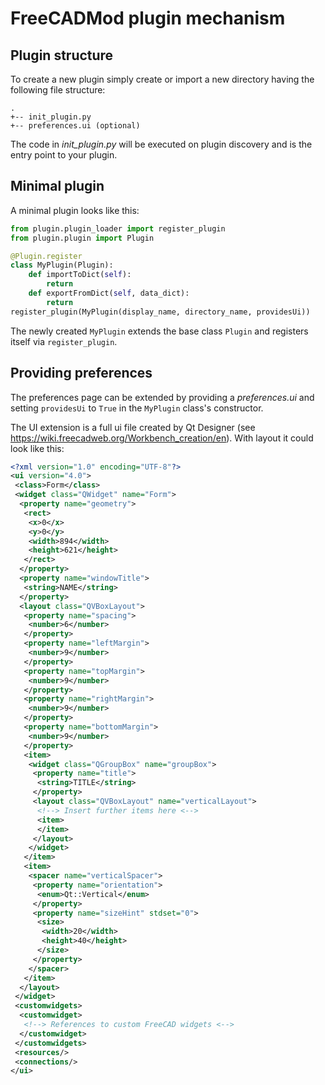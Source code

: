 # FreeCADMod plugin mechanism

## Plugin structure
To create a new plugin simply create or import a new directory having the following file structure:

```
.
+-- init_plugin.py
+-- preferences.ui (optional)
```

The code in *init_plugin.py* will be executed on plugin discovery and is the entry point to your plugin. 

## Minimal plugin
A minimal plugin looks like this:
```python
from plugin.plugin_loader import register_plugin
from plugin.plugin import Plugin

@Plugin.register
class MyPlugin(Plugin):
    def importToDict(self):
        return
    def exportFromDict(self, data_dict):
        return
register_plugin(MyPlugin(display_name, directory_name, providesUi))
```
The newly created ```MyPlugin``` extends the base class ```Plugin``` and registers itself via ```register_plugin```.

## Providing preferences
The preferences page can be extended by providing a *preferences.ui* and setting ```providesUi``` to ```True``` in the ```MyPlugin``` class's constructor.

The UI extension is a full ui file created by Qt Designer (see https://wiki.freecadweb.org/Workbench_creation/en).
With layout it could look like this:

```XML
<?xml version="1.0" encoding="UTF-8"?>
<ui version="4.0">
 <class>Form</class>
 <widget class="QWidget" name="Form">
  <property name="geometry">
   <rect>
    <x>0</x>
    <y>0</y>
    <width>894</width>
    <height>621</height>
   </rect>
  </property>
  <property name="windowTitle">
   <string>NAME</string>
  </property>
  <layout class="QVBoxLayout">
   <property name="spacing">
    <number>6</number>
   </property>
   <property name="leftMargin">
    <number>9</number>
   </property>
   <property name="topMargin">
    <number>9</number>
   </property>
   <property name="rightMargin">
    <number>9</number>
   </property>
   <property name="bottomMargin">
    <number>9</number>
   </property>
   <item>
    <widget class="QGroupBox" name="groupBox">
     <property name="title">
      <string>TITLE</string>
     </property>
     <layout class="QVBoxLayout" name="verticalLayout">
      <!--> Insert further items here <-->
      <item>
      </item>
     </layout>
    </widget>
   </item>
   <item>
    <spacer name="verticalSpacer">
     <property name="orientation">
      <enum>Qt::Vertical</enum>
     </property>
     <property name="sizeHint" stdset="0">
      <size>
       <width>20</width>
       <height>40</height>
      </size>
     </property>
    </spacer>
   </item>
  </layout>
 </widget>
 <customwidgets>
  <customwidget>
   <!--> References to custom FreeCAD widgets <-->
  </customwidget>
 </customwidgets>
 <resources/>
 <connections/>
</ui>

```